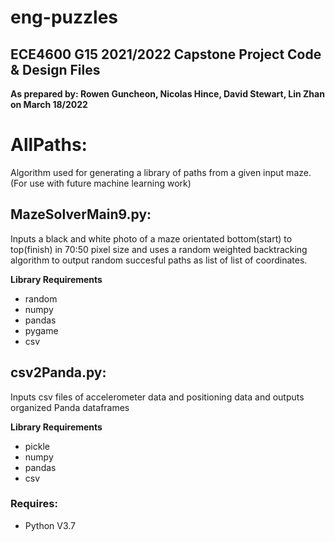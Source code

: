 # eng-puzzles
## ECE4600 G15 2021/2022 Capstone Project Code & Design Files
**As prepared by: Rowen Guncheon, Nicolas Hince, David Stewart, Lin Zhan on March 18/2022**

# AllPaths:
Algorithm used for generating a library of paths from a given input maze.  (For use with future machine learning work)

## MazeSolverMain9.py:
Inputs a black and white photo of a maze orientated bottom(start) to top(finish) in 70:50 pixel size and uses a random weighted backtracking algorithm to output random succesful paths as list of list of coordinates. 

**Library Requirements**
- random 
- numpy
- pandas
- pygame
- csv

## csv2Panda.py:
Inputs csv files of accelerometer data and positioning data and outputs organized Panda dataframes

**Library Requirements**
- pickle 
- numpy
- pandas
- csv

### Requires:
- Python V3.7
